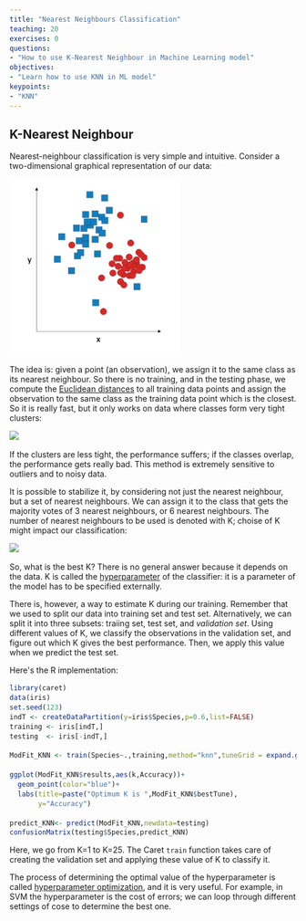 ```yaml
---
title: "Nearest Neighbours Classification"
teaching: 20
exercises: 0
questions:
- "How to use K-Nearest Neighbour in Machine Learning model"
objectives:
- "Learn how to use KNN in ML model"
keypoints:
- "KNN"
---
```


## K-Nearest Neighbour

Nearest-neighbour classification is very simple and intuitive. Consider a two-dimensional graphical representation of our data:

<img src="../fig/twoclasses.png" width="300" />

The idea is: given a point (an observation), we assign it to the same class as its nearest neighbour. So there is no training, and in the testing phase, we compute the [Euclidean distances](https://en.wikipedia.org/wiki/Euclidean_distance) to all training data points and assign the observation to the same class as the training data point which is the closest. So it is really fast, but it only works on data where classes form very tight clusters:

<img src="https://user-images.githubusercontent.com/43855029/114582045-3d043480-9c4e-11eb-8698-e1c31840401a.png" width="600" />

If the clusters are less tight, the performance suffers; if the classes overlap, the performance gets really bad. This method is extremely sensitive to outliers and to noisy data.

It is possible to stabilize it, by considering not just the nearest neighbour, but a set of nearest neighbours. We can assign it to the class that gets the majority votes of 3 nearest neighbours, or 6 nearest neighbours. The number of nearest neighbours to be used is denoted with K; choise of K might impact our classification:

<img src="https://user-images.githubusercontent.com/43855029/114582162-573e1280-9c4e-11eb-8a17-e0d91a38452e.png" width="400" />

So, what is the best K? There is no general answer because it depends on the data. K is called the [hyperparameter](https://en.wikipedia.org/wiki/Hyperparameter_(machine_learning)) of the classifier: it is a parameter of the model has to be specified externally. 

There is, however, a way to estimate K during our training. Remember that we used to split our data into training set and test set. Alternatively, we can split it into three subsets: traiing set, test set, and *validation set*. Using different values of K, we classify the observations in the validation set, and figure out which K gives the best performance. Then, we apply this value when we predict the test set.

Here's the R implementation:

```r
library(caret)
data(iris)
set.seed(123)
indT <- createDataPartition(y=iris$Species,p=0.6,list=FALSE)
training <- iris[indT,]
testing  <- iris[-indT,]

ModFit_KNN <- train(Species~.,training,method="knn",tuneGrid = expand.grid(k = 1:25))

ggplot(ModFit_KNN$results,aes(k,Accuracy))+
  geom_point(color="blue")+
  labs(title=paste("Optimum K is ",ModFit_KNN$bestTune),
       y="Accuracy")

predict_KNN<- predict(ModFit_KNN,newdata=testing)
confusionMatrix(testing$Species,predict_KNN)
```

Here, we go from K=1 to K=25. The Caret `train` function takes care of creating the validation set and applying these value of K to classify it.

The process of determining the optimal value of the hyperparameter is called [hyperparameter optimization](https://en.wikipedia.org/wiki/Hyperparameter_optimization), and it is very useful. For example, in SVM the hyperparameter is the cost of errors; we can loop through different settings of cose to determine the best one.

